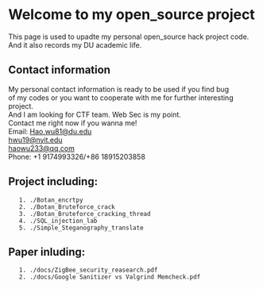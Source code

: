 
# Welcome to my open_source project
This page is used to upadte my personal open_source hack project code.        
And it also records my DU academic life.

## Contact information
My personal contact information is ready to be used if you find bug    
of my codes or you want to cooperate with me for further interesting project.                                                        
And I am looking for CTF team. Web Sec is my point.     
Contact me right now if you wanna me!    
Email: Hao.wu81@du.edu                    
hwu19@nyit.edu                          
haowu233@qq.com             
Phone: +1 9174993326/+86 18915203858

## Project including:

```
   1. ./Botan_encrtpy   
   2. ./Botan_Bruteforce_crack
   3. ./Botan_Bruteforce_cracking_thread
   4. ./SQL_injection_lab
   5. ./Simple_Steganography_translate
```    
## Paper inluding:   

```
   1. ./docs/ZigBee_security_reasearch.pdf
   2. ./docs/Google Sanitizer vs Valgrind Memcheck.pdf
```
